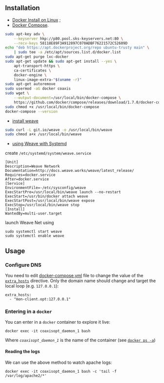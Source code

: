 ## Installation

* [Docker Install on Linux](https://docs.docker.com/linux/step_one/) ;
* [Docker Compose](https://docs.docker.com/compose/install/).

```bash
sudo apt-key adv \
    --keyserver hkp://p80.pool.sks-keyservers.net:80 \
    --recv-keys 58118E89F3A912897C070ADBF76221572C52609D
echo "deb https://apt.dockerproject.org/repo ubuntu-trusty main" \
    | sudo tee -a /etc/apt/sources.list.d/docker.list
sudo apt-get purge lxc-docker
sudo apt-get update && sudo apt-get install --yes \
    apt-transport-https \
    ca-certificates \
    docker-engine \
    linux-image-extra-"$(uname -r)"
sudo apt-get autoremove
sudo usermod -aG docker coaxis
sudo wget \
    --output-document=/usr/local/bin/docker-compose \
    https://github.com/docker/compose/releases/download/1.7.0/docker-compose-"$(uname -s)"-"$(uname -m)" 
sudo chmod +x /usr/local/bin/docker-compose
docker-compose --version
```

* [install weave](https://www.weave.works/docs/net/latest/installing-weave/)

```bash
sudo curl -L git.io/weave -o /usr/local/bin/weave
sudo chmod a+x /usr/local/bin/weave
```

* [using Weave with Systemd](https://www.weave.works/docs/net/latest/installing-weave/systemd/)

create `/etc/systemd/system/weave.service`

    [Unit]
    Description=Weave Network
    Documentation=http://docs.weave.works/weave/latest_release/
    Requires=docker.service
    After=docker.service
    [Service]
    EnvironmentFile=-/etc/sysconfig/weave
    ExecStartPre=/usr/local/bin/weave launch --no-restart
    ExecStart=/usr/bin/docker attach weave
    ExecStartPost=/usr/local/bin/weave expose
    ExecStop=/usr/local/bin/weave stop
    [Install]
    WantedBy=multi-user.target

launch Weave Net using

    sudo systemctl start weave
    sudo systemctl enable weave

## Usage

### Configure DNS

You need to edit [docker-compose.yml](../docker-compose.yml) file to change the value of the [`extra_hosts`](https://docs.docker.com/compose/compose-file/#extra-hosts) directive. Only the domain name should change and target the local loop (e.g. `127.0.0.1`): 

    extra_hosts:
      - "mon-client.opt:127.0.0.1"

    
### Entering in a `docker`

You can enter in a `docker` container to explore it live:

    docker exec -it coaxisopt_daemon_1 bash
    
Where _`coaxisopt_daemon_1`_ is the name of the container (see [`docker ps -a`](https://docs.docker.com/engine/reference/commandline/ps/))

#### Reading the logs

We can use the above method to watch apache logs:

    docker exec -it coaxisopt_daemon_1 bash -c 'tail -f /var/log/apache2/*'
